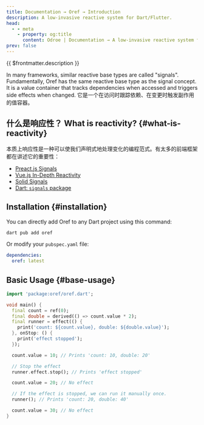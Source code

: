 ```yaml
---
title: Documentation → Oref → Introduction
description: A low-invasive reactive system for Dart/Flutter.
head:
  - - meta
    - property: og:title
      content: Odroe | Documentation → A low-invasive reactive system for Dart/Flutter.
prev: false
---
```


{{ $frontmatter.description }}

In many frameworks, similar reactive base types are called "signals". Fundamentally, Oref has the same reactive base type as the signal concept.
It is a value container that tracks dependencies when accessed and triggers side effects when changed.
它是一个在访问时跟踪依赖、在变更时触发副作用的值容器。

## 什么是响应性？ What is reactivity? {#what-is-reactivity}

本质上响应性是一种可以使我们声明式地处理变化的编程范式。有太多的前端框架都在讲述它的重要性：

- [Preact.js Signals](https://preactjs.com/blog/introducing-signals/)
- [Vue.js In-Depth Reactivity](https://vuejs.org/guide/extras/reactivity-in-depth.html#what-is-reactivity)
- [Solid Signals](https://www.solidjs.com/docs/latest/api#createsignal)
- [Dart: `signals` package](https://dartsignals.dev/reference/overview)

## Installation {#installation}

You can directly add Oref to any Dart project using this command:

```bash
dart pub add oref
```

Or modify your `pubspec.yaml` file:

```yaml
dependencies:
  oref: latest
```

## Basic Usage {#base-usage}

```dart
import 'package:oref/oref.dart';

void main() {
  final count = ref(0);
  final double = derived(() => count.value * 2);
  final runner = effect(() {
    print('count: ${count.value}, double: ${double.value}');
  }, onStop: () {
    print('effect stopped');
  });

  count.value = 10; // Prints 'count: 10, double: 20'

  // Stop the effect
  runner.effect.stop(); // Prints 'effect stopped'

  count.value = 20; // No effect

  // If the effect is stopped, we can run it manually once.
  runner(); // Prints 'count: 20, double: 40'

  count.value = 30; // No effect
}
```

